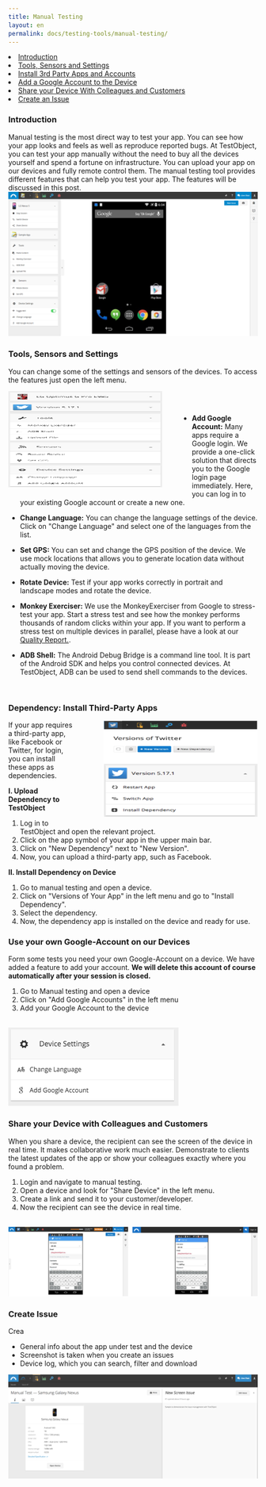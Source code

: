```yaml
---
title: Manual Testing
layout: en
permalink: docs/testing-tools/manual-testing/
---
```


<li><a href="#introduction">Introduction</a></li>
<li><a href="#tools-sensors-settings">Tools, Sensors and Settings</a></li>
<li><a href="#3rd-party-apps">Install 3rd Party Apps and Accounts</a></li>
<li><a href="#google-account">Add a Google Account to the Device</a></li>
<li><a href="#share-device">Share your Device With Colleagues and Customers</a></li>
<li><a href="#create_issue">Create an Issue</a> </li>



<h3 id="introduction">Introduction</h3>
Manual testing is the most direct way to test your app. You can see how your app looks and feels as well as reproduce reported bugs. At TestObject, you can test your app manually without the need to buy all the devices yourself and spend a fortune on infrastructure. You can upload your app on our devices and fully remote control them. The manual testing tool provides different features that can help you test your app. The features will be discussed in this post.

<br>
<img class="center shadow" src="/img/tools/manual/screenshot-manual-testing.png">
<br>

<h3 id="tools-sensors-settings">Tools, Sensors and Settings</h3>

You can change some of the settings and sensors of the devices. To access the features just open the left menu.

<img src="/img/tools/manual/left-menu.png" width="311" height="194" style="float:left; margin-right:60px;
  margin-bottom:10px" alt="Manual Testing Menu">

<p style="margin-top:60px"><ul><li><b>Add Google Account:</b> Many apps require a Google login. We provide a one-click solution that directs you to the Google login page immediately. Here, you can log in to your existing Google account or create a new one.</li></ul></p>
<p><ul><li><b>Change Language:</b> You can change the language settings of the device. Click on "Change Language" and select one of the languages from the list.</li></ul></p>
<p><ul><li><b>Set GPS:</b> You can set and change the GPS position of the device. We use mock locations that allows you to generate location data without actually moving the device.</li></ul></p>
<p><ul><li><b>Rotate Device:</b> Test if your app works correctly in portrait and landscape modes and rotate the device.</li></ul></p>
<p><ul><li><b>Monkey Exerciser:</b> We use the MonkeyExerciser from Google to stress-test your app. Start a stress test and see how the monkey performs thousands of random clicks within your app. If you want to perform a stress test on multiple devices in parallel, please have a look at our <a href="/docs/testing-tools/quality-report/#stress-test" target="_blank">Quality Report.</a>.</li></ul></p>
<p><ul><li><b>ADB Shell:</b> The Android Debug Bridge is a command line tool. It is part of the Android SDK and helps you control connected devices. At TestObject, ADB can be used to send shell commands to the devices.</li></ul><br style="clear:both"></p>


<h3 id="3rd-party-apps">Dependency: Install Third-Party Apps</h3>

<img src="/img/tools/manual/dependency-process.png" width="311" height="194" style="float:right; margin-left:60px;
  margin-bottom:10px" alt="Manual Testing Menu">

If your app requires a third-party app, like Facebook or Twitter, for login, you can install these apps as dependencies.

<b>I. Upload Dependency to TestObject</b>

1. Log in to TestObject and open the relevant project.
2. Click on the app symbol of your app in the upper main bar.
3. Click on "New Dependency" next to "New Version".
4. Now, you can upload a third-party app, such as Facebook.

<b>II. Install Dependency on Device</b>

1. Go to manual testing and open a device.
2. Click on "Versions of Your App" in the left menu and go to "Install Dependency".
3. Select the dependency.
4. Now, the dependency app is installed on the device and ready for use.


<h3 id="google-account">Use your own Google-Account on our Devices</h3>
Form some tests you need your own Google-Account on a device. We have added a feature to add your account. <b>We will delete this account of course automatically after your session is closed.</b>

1. Go to Manual testing and open a device
2. Click on "Add Google Accounts" in the left menu
3. Add your Google Account to the device

<br>
<img src="/img/tools/manual/addgoogleaccount.png" alt="Add Google Account">
<br>


<h3 id="share-device">Share your Device with Colleagues and Customers</h3>

When you share a device, the recipient can see the screen of the device in real time. It makes collaborative work much easier. Demonstrate to clients the latest updates of the app or show your colleagues exactly where you found a problem.

1. Login and navigate to manual testing.
2. Open a device and look for "Share Device" in the left menu.
3. Create a link and send it to your customer/developer.
4. Now the recipient can see the device in real time.

<br>
<img src="/img/tools/manual/share-device.png" alt="Share Device">
</br>

<h3 id="create_issue">Create Issue</h3>

Crea

* General info about the app under test and the device
* Screenshot is taken when you create an issues
* Device log, which you can search, filter and download

<img class="center shadow" src="/img/dashboard/manual-report.png">

<!-- old: possible within the UI 
<h3 id="toggle-connection">Use ADB to deactivate the Internet Connection</h3>

It is possible to deactivate the WIFI (Internet) Connection of our devices via ADB commands. Please use the following command:
{% highlight xml %}
am broadcast -a org.testobject.android.toolkit.DEVICE_MANAGER --es ACTION WIFI_DISCONNECT
{% endhighlight %} --> 
